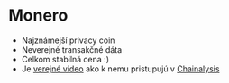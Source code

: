 # Monero

- Najznámejší privacy coin
- Neverejné transakčné dáta
- Celkom stabilná cena :)
- Je [verejné video](https://decrypt.co/248728/monero-expert-fact-checks-chainalysis-video-claiming-xmr-transactions-can-be-traced) ako k nemu pristupujú v [Chainalysis](https://www.chainalysis.com/)
